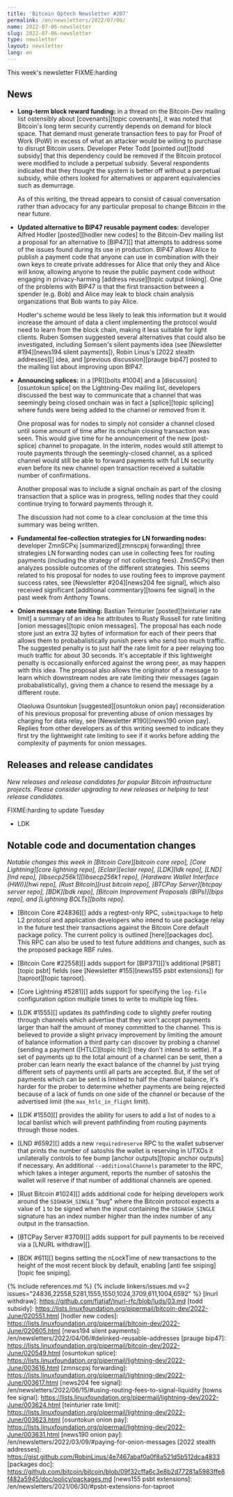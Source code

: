 ```yaml
---
title: 'Bitcoin Optech Newsletter #207'
permalink: /en/newsletters/2022/07/06/
name: 2022-07-06-newsletter
slug: 2022-07-06-newsletter
type: newsletter
layout: newsletter
lang: en
---
```

This week's newsletter FIXME:harding

## News

- **Long-term block reward funding:** in a thread on the Bitcoin-Dev
  mailing list ostensibly about [covenants][topic covenants], it was
  noted that Bitcoin's long term security currently depends on
  demand for block space.   That demand must generate transaction
  fees to pay for Proof of Work (PoW) in excess of what an attacker
  would be willing to purchase to disrupt Bitcoin users.  Developer
  Peter Todd [pointed out][todd subsidy] that this dependency could be
  removed if the Bitcoin protocol were modified to include a perpetual
  subsidy.  Several respondents indicated that they thought the system
  is better off without a perpetual subsidy, while others looked for
  alternatives or apparent equivalencies such as demurrage.

    As of this writing, the thread appears to consist of casual
    conversation rather than advocacy for any particular proposal to
    change Bitcoin in the near future.

- **Updated alternative to BIP47 reusable payment codes:** developer
  Alfred Hodler [posted][hodler new codes] to the Bitcoin-Dev mailing
  list a proposal for an alternative to [BIP47][] that attempts to
  address some of the issues found during its use in production.  BIP47
  allows Alice to publish a payment code that anyone can use in
  combination with their own keys to create private addresses for Alice
  that only they and Alice will know, allowing anyone to reuse the
  public payment code without engaging in privacy-harming [address
  reuse][topic output linking].  One of the problems with BIP47 is that
  the first transaction between a spender (e.g. Bob) and Alice may leak
  to block chain analysis organizations that Bob wants to pay Alice.

    Hodler's scheme would be less likely to leak this information but it
    would increase the amount of data a client implementing the protocol
    would need to learn from the block chain, making it less suitable
    for light clients.  Ruben Somsen suggested several alternatives
    that could also be investigated, including Somsen's silent
    payments idea (see [Newsletter #194][news194 silent payments]),
    Robin Linus's [2022 stealth addresses][] idea, and [previous
    discussion][prauge bip47] posted to the mailing list about improving
    upon BIP47.

- **Announcing splices:** in a [PR][bolts #1004] and a
  [discussion][osuntokun splice] on the Lightning-Dev mailing list,
  developers discussed the best way to communicate that a channel that
  was seemingly being closed onchain was in fact a [splice][topic
  splicing] where funds were being added to the channel or removed from
  it.

    One proposal was for nodes to simply not consider a channel closed
    until some amount of time after its onchain closing transaction was
    seen.  This would give time for he announcement of the new
    (post-splice) channel to propagate.  In the interim, nodes would
    still attempt to route payments through the seemingly-closed
    channel, as a spliced channel would still be able to forward
    payments with full LN security even before its new channel open
    transaction received a suitable number of confirmations.

    Another proposal was to include a signal onchain as part of the
    closing transaction that a splice was in progress, telling nodes
    that they could continue trying to forward payments through it.

    The discussion had not come to a clear conclusion at the time this
    summary was being written.

- **Fundamental fee-collection strategies for LN forwarding nodes:**
  developer ZmnSCPxj [summarized][zmnscpxj forwarding] three strategies
  LN forwarding nodes can use in collecting fees for routing payments
  (including the strategy of not collecting fees).  ZmnSCPxj then
  analyzes possible outcomes of the different strategies.  This seems
  related to his proposal for nodes to use routing fees to improve
  payment success rates, see [Newsletter #204][news204 fee signal],
  which also received significant [additional commentary][towns fee
  signal] in the past week from Anthony Towns.

- **Onion message rate limiting:** Bastian Teinturier
  [posted][teinturier rate limit] a summary of an idea he attributes to
  Rusty Russell for rate limiting [onion messages][topic onion
  messages].  The proposal has each node store just an extra 32 bytes of
  information for each of their peers that allows them to
  probabalistically punish peers who send too much traffic.  The
  suggested penalty is to just half the rate limit for a peer relaying
  too much traffic for about 30 seconds.  It's acceptable if this
  lightweight penalty is occasionally enforced against the wrong peer,
  as may happen with this idea.  The proposal also allows the originator
  of a message to learn which downstream nodes are rate limiting their
  messages (again probabalistically), giving them a chance to resend the
  message by a different route.

    Olaoluwa Osuntokun [suggested][osuntokun onion pay] reconsideration
    of his previous proposal for preventing abuse of onion messages by
    charging for data relay, see [Newsletter #190][news190 onion pay].
    Replies from other developers as of this writing seemed to indicate
    they first try the lightweight rate limiting to see if it works
    before adding the complexity of payments for onion messages.

## Releases and release candidates

*New releases and release candidates for popular Bitcoin infrastructure
projects.  Please consider upgrading to new releases or helping to test
release candidates.*

FIXME:harding to update Tuesday

- LDK

## Notable code and documentation changes

*Notable changes this week in [Bitcoin Core][bitcoin core repo], [Core
Lightning][core lightning repo], [Eclair][eclair repo], [LDK][ldk repo],
[LND][lnd repo], [libsecp256k1][libsecp256k1 repo], [Hardware Wallet
Interface (HWI)][hwi repo], [Rust Bitcoin][rust bitcoin repo], [BTCPay
Server][btcpay server repo], [BDK][bdk repo], [Bitcoin Improvement
Proposals (BIPs)][bips repo], and [Lightning BOLTs][bolts repo].*

- [Bitcoin Core #24836][] adds a regtest-only RPC, `submitpackage` to
  help L2 protocol and application developers who intend to use
  package relay in the future test their transactions against the
  Bitcoin Core default package policy.  The current policy is outlined
  [here][packages doc]. This RPC can also be used to test future
  additions and changes, such as the proposed package RBF rules.

- [Bitcoin Core #22558][] adds support for [BIP371][]’s additional [PSBT][topic
  psbt] fields (see [Newsletter #155][news155 psbt extensions]) for [taproot][topic taproot].

- [Core Lightning #5281][] adds support for specifying the `log-file`
  configuration option multiple times to write to multiple log files.

- [LDK #1555][] updates its pathfinding code to slightly prefer routing
  through channels which advertise that they won't accept payments
  larger than half the amount of money committed to the channel.  This
  is believed to provide a slight privacy improvement by limiting the
  amount of balance information a third party can discover by probing a
  channel (sending a payment ([HTLC][topic htlc]) they don't intend to
  settle).  If a set of payments up to the total amount of a channel can
  be sent, then a prober can learn nearly the exact balance of the
  channel by just trying different sets of payments until all parts are
  accepted.  But, if the set of payments which can be sent is limited to
  half the channel balance, it's harder for the prober to determine
  whether payments are being rejected because of a lack of funds on one
  side of the channel or because of the advertised limit (the
  `max_htlc_in_flight` limit).

- [LDK #1550][] provides the ability for users to add a list of nodes to
  a local banlist which will prevent pathfinding from routing payments
  through those nodes.

- [LND #6592][] adds a new `requiredreserve` RPC to the wallet subserver
  that prints the number of satoshis the wallet is reserving in UTXOs it
  unilaterally controls to fee bump [anchor outputs][topic anchor
  outputs] if necessary.  An additional `--additionalChannels` parameter
  to the RPC, which takes a integer argument, reports the number of
  satoshis the wallet will reserve if that number of additional channels
  are opened.

- [Rust Bitcoin #1024][] adds additional code for helping developers
  work around the `SIGHASH_SINGLE` "bug" where the Bitcoin protocol
  expects a value of `1` to be signed when the input containing the
  `SIGHASH_SINGLE` signature has an index number higher than the index
  number of any output in the transaction.

- [BTCPay Server #3709][] adds support for pull payments to be received
  via a [LNURL withdraw][].

- [BDK #611][] begins setting the nLockTime of new transactions to the
  height of the most recent block by default, enabling [anti fee
  sniping][topic fee sniping].

{% include references.md %}
{% include linkers/issues.md v=2 issues="24836,22558,5281,1555,1550,1024,3709,611,1004,6592" %}
[lnurl withdraw]: https://github.com/fiatjaf/lnurl-rfc/blob/luds/03.md
[todd subsidy]: https://lists.linuxfoundation.org/pipermail/bitcoin-dev/2022-June/020551.html
[hodler new codes]: https://lists.linuxfoundation.org/pipermail/bitcoin-dev/2022-June/020605.html
[news194 silent payments]: /en/newsletters/2022/04/06/#delinked-reusable-addresses
[prauge bip47]: https://lists.linuxfoundation.org/pipermail/bitcoin-dev/2022-June/020549.html
[osuntokun splice]: https://lists.linuxfoundation.org/pipermail/lightning-dev/2022-June/003616.html
[zmnscpxj forwarding]: https://lists.linuxfoundation.org/pipermail/lightning-dev/2022-June/003617.html
[news204 fee signal]: /en/newsletters/2022/06/15/#using-routing-fees-to-signal-liquidity
[towns fee signal]: https://lists.linuxfoundation.org/pipermail/lightning-dev/2022-June/003624.html
[teinturier rate limit]: https://lists.linuxfoundation.org/pipermail/lightning-dev/2022-June/003623.html
[osuntokun onion pay]: https://lists.linuxfoundation.org/pipermail/lightning-dev/2022-June/003631.html
[news190 onion pay]: /en/newsletters/2022/03/09/#paying-for-onion-messages
[2022 stealth addresses]: https://gist.github.com/RobinLinus/4e7467abaf0a0f8a521d5b512dca4833
[packages doc]: https://github.com/bitcoin/bitcoin/blob/09f32cffa6c3e8b2d77281a5983ffe8f482a5945/doc/policy/packages.md
[news155 psbt extensions]: /en/newsletters/2021/06/30/#psbt-extensions-for-taproot
